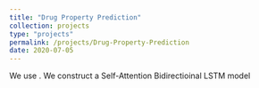 ```yaml
---
title: "Drug Property Prediction"
collection: projects
type: "projects"
permalink: /projects/Drug-Property-Prediction
date: 2020-07-05
---
```


We use . We construct a Self-Attention Bidirectioinal LSTM model